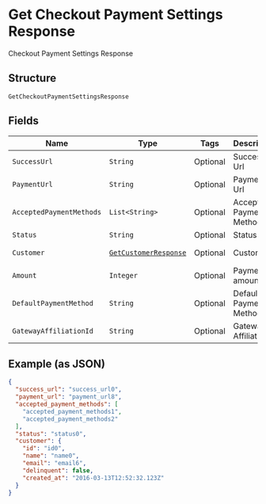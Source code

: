
# Get Checkout Payment Settings Response

Checkout Payment Settings Response

## Structure

`GetCheckoutPaymentSettingsResponse`

## Fields

| Name | Type | Tags | Description | Getter | Setter |
|  --- | --- | --- | --- | --- | --- |
| `SuccessUrl` | `String` | Optional | Success Url | String getSuccessUrl() | setSuccessUrl(String successUrl) |
| `PaymentUrl` | `String` | Optional | Payment Url | String getPaymentUrl() | setPaymentUrl(String paymentUrl) |
| `AcceptedPaymentMethods` | `List<String>` | Optional | Accepted Payment Methods | List<String> getAcceptedPaymentMethods() | setAcceptedPaymentMethods(List<String> acceptedPaymentMethods) |
| `Status` | `String` | Optional | Status | String getStatus() | setStatus(String status) |
| `Customer` | [`GetCustomerResponse`](../../doc/models/get-customer-response.md) | Optional | Customer | GetCustomerResponse getCustomer() | setCustomer(GetCustomerResponse customer) |
| `Amount` | `Integer` | Optional | Payment amount | Integer getAmount() | setAmount(Integer amount) |
| `DefaultPaymentMethod` | `String` | Optional | Default Payment Method | String getDefaultPaymentMethod() | setDefaultPaymentMethod(String defaultPaymentMethod) |
| `GatewayAffiliationId` | `String` | Optional | Gateway Affiliation Id | String getGatewayAffiliationId() | setGatewayAffiliationId(String gatewayAffiliationId) |

## Example (as JSON)

```json
{
  "success_url": "success_url0",
  "payment_url": "payment_url8",
  "accepted_payment_methods": [
    "accepted_payment_methods1",
    "accepted_payment_methods2"
  ],
  "status": "status0",
  "customer": {
    "id": "id0",
    "name": "name0",
    "email": "email6",
    "delinquent": false,
    "created_at": "2016-03-13T12:52:32.123Z"
  }
}
```

